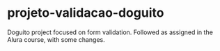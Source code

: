 # projeto-validacao-doguito
Doguito project focused on form validation. Followed as assigned in the Alura course, with some changes.
